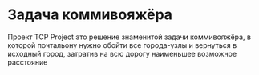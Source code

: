 # Задача коммивояжёра
Проект TCP Project это решение знаменитой задачи коммивояжёра, в которой почтальону нужно обойти все города-узлы и вернуться в исходный город, затратив на всю дорогу наименьшее возможное расстояние
